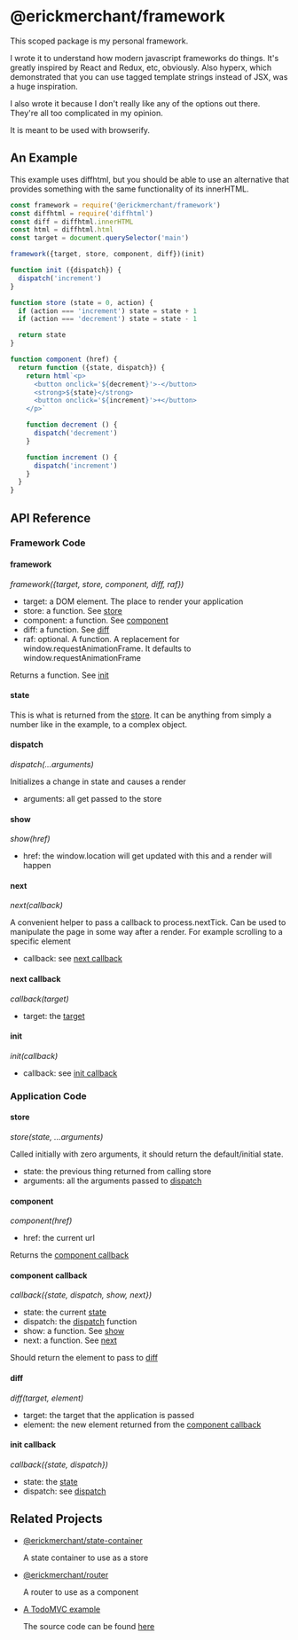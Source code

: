 # @erickmerchant/framework

This scoped package is my personal framework.

I wrote it to understand how modern javascript frameworks do things. It's greatly inspired by React and Redux, etc, obviously. Also hyperx, which demonstrated that you can use tagged template strings instead of JSX, was a huge inspiration.

I also wrote it because I don't really like any of the options out there. They're all too complicated in my opinion.

It is meant to be used with browserify.

## An Example

This example uses diffhtml, but you should be able to use an alternative that provides something with the same functionality of its innerHTML.

``` javascript
const framework = require('@erickmerchant/framework')
const diffhtml = require('diffhtml')
const diff = diffhtml.innerHTML
const html = diffhtml.html
const target = document.querySelector('main')

framework({target, store, component, diff})(init)

function init ({dispatch}) {
  dispatch('increment')
}

function store (state = 0, action) {
  if (action === 'increment') state = state + 1
  if (action === 'decrement') state = state - 1

  return state
}

function component (href) {
  return function ({state, dispatch}) {
    return html`<p>
      <button onclick='${decrement}'>-</button>
      <strong>${state}</strong>
      <button onclick='${increment}'>+</button>
    </p>`

    function decrement () {
      dispatch('decrement')
    }

    function increment () {
      dispatch('increment')
    }
  }
}
```

## API Reference

### Framework Code

#### framework

_framework({target, store, component, diff, raf})_

- target: a DOM element. The place to render your application
- store: a function. See [store](#store)
- component: a function. See [component](#component)
- diff: a function. See [diff](#diff)
- raf: optional. A function. A replacement for window.requestAnimationFrame. It defaults to window.requestAnimationFrame

Returns a function. See [init](#init)

#### state

This is what is returned from the [store](#store). It can be anything from simply a number like in the example, to a complex object.

#### dispatch

_dispatch(...arguments)_

Initializes a change in state and causes a render

- arguments: all get passed to the store

#### show

_show(href)_

- href: the window.location will get updated with this and a render will happen

#### next

_next(callback)_

A convenient helper to pass a callback to process.nextTick. Can be used to manipulate the page in some way after a render. For example scrolling to a specific element

- callback: see [next callback](#next-callback)

#### next callback

_callback(target)_

- target: the [target](#target)

#### init

_init(callback)_

- callback: see [init callback](#init-callback)

### Application Code

#### store

_store(state, ...arguments)_

Called initially with zero arguments, it should return the default/initial state.

- state: the previous thing returned from calling store
- arguments: all the arguments passed to [dispatch](#dispatch)

#### component

_component(href)_

- href: the current url

Returns the [component callback](#component-callback)

#### component callback

_callback({state, dispatch, show, next})_

- state: the current [state](#state)
- dispatch: the [dispatch](#dispatch) function
- show: a function. See [show](#show)
- next: a function. See [next](#next)

Should return the element to pass to [diff](#diff)

#### diff

_diff(target, element)_

- target: the target that the application is passed
- element: the new element returned from the [component callback](#component-callback)

#### init callback

_callback({state, dispatch})_

- state: the [state](#state)
- dispatch: see [dispatch](#dispatch)

## Related Projects

- [@erickmerchant/state-container](https://github.com/erickmerchant/state-container)

  A state container to use as a store

- [@erickmerchant/router](https://github.com/erickmerchant/router)

  A router to use as a component

- [A TodoMVC example](http://todo.erickmerchant.com)

  The source code can be found [here](https://github.com/erickmerchant/framework-todo)
